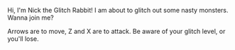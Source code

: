 Hi, I'm Nick the Glitch Rabbit! I am about to glitch out some nasty monsters. Wanna join me?

Arrows are to move, Z and X are to attack. Be aware of your glitch level, or you'll lose.